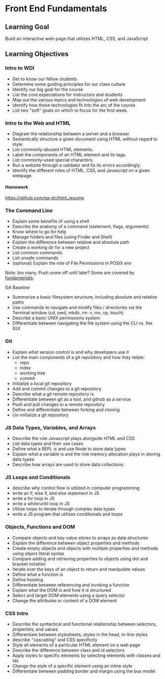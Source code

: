 # Front End Fundamentals

## Learning Goal
Build an interactive web-page that utilizes HTML, CSS, and JavaScript

## Learning Objectives

### Intro to WDI
- Get to know our fellow students
- Determine some guiding principles for our class culture
- Identify our big goal for the course
- List the core expectations for instructors and students
- Map out the various topics and technologies of web development
- Identify how those technologies fit into the arc of the course
- List two "soft" goals on which to focus for the first week.

### Intro to the Web and HTML
- Diagram the relationship between a server and a browser.
- Semantically structure a given document using HTML without regard to style.
- List commonly-abused HTML elements.
- Label the components of an HTML element and its tags.
- List commonly-used special characters.
- Run a website through a validator and fix its errors accordingly.
- Identify the different roles of HTML, CSS, and Javascript on a given webpage.

#### Homework
https://github.com/ga-dc/html_resume

### The Command Line

- Explain some benefits of using a shell
- Describe the anatomy of a command (statement, flags, arguments)
- Know where to go for help
- Manage folders and files (using Finder and Shell)
- Explain the difference between relative and absolute path
- Create a working dir for a new project
- List common commands
- List unsafe commands
- (optional) Explain the role of File Permissions in POSIX env

Note: too many.  Push some off until later? Some are covered by [fundamentals](http://fundamentals.generalassemb.ly/01_chapter/intro.html).

GA Baseline
- Summarize a basic filesystem structure, including absolute and relative paths
- Use commands to navigate and modify files / directories via the Terminal window (cd, pwd, mkdir, rm -r, mv, cp, touch)
- Describe a basic UNIX permissions system
- Differentiate between navigating the file system using the CLI vs. the GUI


### Git
- Explain what version control is and why developers use it
- List the main components of a git repository and how they relate:
  - repo
  - index
  - working tree
  - commit
- Initialize a local git repository
- Add and commit changes to a git repository
- Describe what a git remote repository is.
- Differentiate between git as a tool, and github as a service
- Push and pull changes to a remote repository
- Define and differentiate between forking and cloning
- Un-initialize a git repository

### JS Data Types, Variables, and Arrays
- Describe the role Javascript plays alongside HTML and CSS
- List data types and their use cases
- Define what a REPL is and use Node to store data types
- Explain what a variable is and the role memory allocation plays in storing data types
- Describe how arrays are used to store data collections

### JS Loops and Conditionals
- describe why control flow is utilized in computer programming
- write an if, else if, and else statement in JS
- write a for loop in JS
- write a while/until loop in JS
- Utilize loops to iterate through complex data types
- write a JS program that utilizes conditionals and loops

### Objects, Functions and DOM

- Compare objects and key-value stores to arrays as data structures
- Explain the difference between object properties and methods
- Create empty objects and objects with multiple properties and methods using object literal syntax
- Compare adding and retrieving properties to objects using dot and bracket notation
- Iterate over the keys of an object to return and manipulate values
- Define what a function is
- Define hoisting
- Differentiate between referencing and invoking a function
- Explain what the DOM is and how it is structured
- Select and target DOM elements using a query selector
- Change the attributes or content of a DOM element

### CSS Intro
- Describe the syntactical and functional relationship between selectors, properties, and values
- Differentiate between stylesheets, styles in the head, in-line styles
- describe "cascading" and CSS specificity
- Style all elements of a particular HTML element on a web page
- Describe the difference between class and id selectors
- Apply styles to specific elements by selecting elements with classes and ids
- Change the style of a specific element using an inline style
- Differentiate between padding border and margin using the box model
